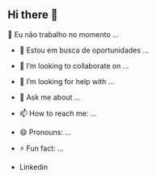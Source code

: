 ## Hi there 👋

  🔭 Eu não trabalho no momento ...
- 🌱 Estou em busca de oportunidades ...
- 👯 I’m looking to collaborate on ...
- 🤔 I’m looking for help with ...
- 💬 Ask me about ...
- 📫 How to reach me: ...
- 😄 Pronouns: ...
- ⚡ Fun fact: ...

- Linkedin
